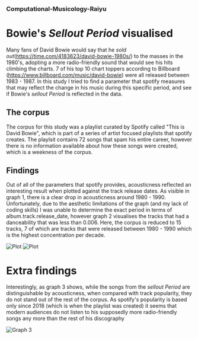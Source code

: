 ### Computational-Musicology-Raiyu

# Bowie's *Sellout Period* visualised
Many fans of David Bowie would say that he _sold out_(https://time.com/4183623/david-bowie-1980s/) to the masses in the 1980's, adopting a more radio-friendly sound that would see his hits climbing the charts. 7 of his top 10 chart toppers according to Billboard (https://www.billboard.com/music/david-bowie) were all released between 1983 - 1987. In this study I tried to find a parameter that spotify measures that may reflect the change in his music during this specific period, and see if Bowie's *sellout Period* is reflected in the data.

## The corpus
The corpus for this study was a playlist curated by Spotify called "This is David Bowie", which is part of a series of artist focused playlists that spotify creates. The playlsit contains 72 songs that spam his entire career, however there is no information available about how these songs were created, which is a weekness of the corpus.

## Findings
Out of all of the parameters that spotify provides, acousticness reflected an interesting result when plotted against the track release dates. As visible in graph 1, there is a clear drop in acousticness around 1980 - 1990. Unfortunately, due to the aesthetic limitations of the graph (and my lack of coding skills) I was unable to determine the exact period in terms of album.track.release_date, however graph 2 visualises the tracks that had a danceability that was less than 0.006. Here, the corpus is reduced to 15 tracks, 7 of which are tracks that were released between 1980 - 1990 which is the highest concentration per decade. 

![Plot](https://github.com/raiyuh/Computational-Musicology-Raiyu/issues/1#issue-562216003)
![Plot](https://github.com/raiyuh/Computational-Musicology-Raiyu/issues/2#issue-562218015)


# Extra findings
Interestingly, as graph 3 shows, while the songs from the _sellout Period_ are distinguishable by acousticness, when compared with track popularity, they do not stand out of the rest of the corpus. As spotify's popularity is based only since 2018 (which is when the playlist was created) it seems that modern audiences do not listen to his supposedly more radio-friendly songs any more than the rest of his discography

![Graph 3](https://github.com/raiyuh/Computational-Musicology-Raiyu/issues/3#issue-562218420)
